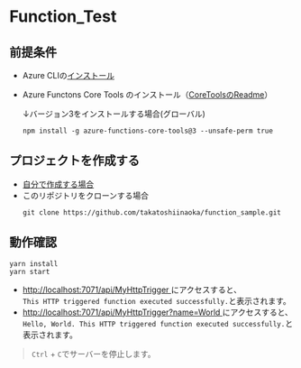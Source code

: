 # Function_Test
## 前提条件
- Azure CLIの[インストール](https://learn.microsoft.com/ja-jp/cli/azure/install-azure-cli)
- Azure Functons Core Tools のインストール（[CoreToolsのReadme](https://github.com/Azure/azure-functions-core-tools/blob/v4.x/README.md#windows)）

    ↓バージョン3をインストールする場合(グローバル)

    ```
    npm install -g azure-functions-core-tools@3 --unsafe-perm true
    ``` 

## プロジェクトを作成する
- [自分で作成する場合](./makeproject.md)
- このリポジトリをクローンする場合
    ```
    git clone https://github.com/takatoshiinaoka/function_sample.git
    ```

## 動作確認
```
yarn install
yarn start
```

- [http://localhost:7071/api/MyHttpTrigger ](http://localhost:7071/api/MyHttpTrigger)にアクセスすると、  
```This HTTP triggered function executed successfully.```と表示されます。
- [http://localhost:7071/api/MyHttpTrigger?name=World ](http://localhost:7071/api/MyHttpTrigger?name=World)にアクセスすると、  
```Hello, World. This HTTP triggered function executed successfully.```と表示されます。

> ```Ctrl``` + ```C```でサーバーを停止します。